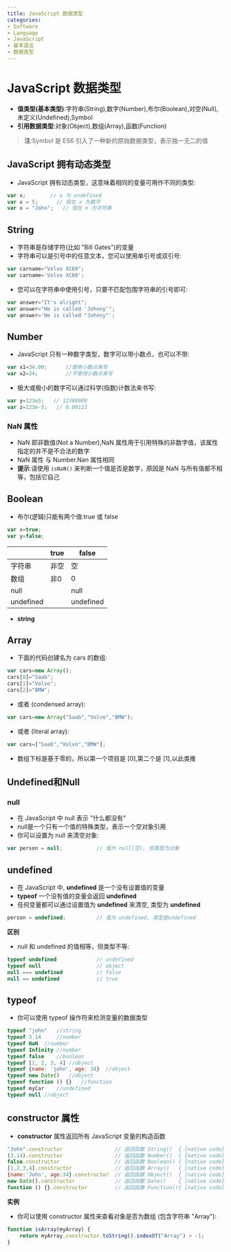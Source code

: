 ```yaml
---
title: JavaScript 数据类型
categories:
- Software
- Language
- JavaScript
- 基本语法
- 数据类型
---
```

# JavaScript 数据类型

- **值类型(基本类型)**:字符串(String),数字(Number),布尔(Boolean),对空(Null),未定义(Undefined),Symbol
- **引用数据类型**:对象(Object),数组(Array),函数(Function)

> **注**:Symbol 是 ES6 引入了一种新的原始数据类型，表示独一无二的值

## JavaScript 拥有动态类型

- JavaScript 拥有动态类型，这意味着相同的变量可用作不同的类型:

```js
var x;        // x 为 undefined
var x = 5;      // 现在 x 为数字
var x = "John";   // 现在 x 为字符串
```

## String

- 字符串是存储字符(比如 "Bill Gates")的变量
- 字符串可以是引号中的任意文本，您可以使用单引号或双引号:

```js
var carname="Volvo XC60";
var carname='Volvo XC60';
```

- 您可以在字符串中使用引号，只要不匹配包围字符串的引号即可:

```js
var answer="It's alright";
var answer="He is called 'Johnny'";
var answer='He is called "Johnny"';
```

## Number

- JavaScript 只有一种数字类型，数字可以带小数点，也可以不带:

```js
var x1=34.00;      //使用小数点来写
var x2=34;         //不使用小数点来写
```

- 极大或极小的数字可以通过科学(指数)计数法来书写:

```js
var y=123e5;   // 12300000
var z=123e-5;   // 0.00123
```

### NaN 属性

- NaN 即非数值(Not a Number),NaN 属性用于引用特殊的非数字值，该属性指定的并不是不合法的数字
- NaN 属性 与 Number.Nan 属性相同
- **提示**:请使用 `isNaN()` 来判断一个值是否是数字，原因是 NaN 与所有值都不相等，包括它自己

## Boolean

- 布尔(逻辑)只能有两个值:true 或 false

```js
var x=true;
var y=false;
```

|           | true | false     |
| --------- | ---- | --------- |
| 字符串    | 非空 | 空        |
| 数组      | 非0  | 0         |
| null      |      | null      |
| undefined |      | undefined |

- **string**

## Array

- 下面的代码创建名为 cars 的数组:

```js
var cars=new Array();
cars[0]="Saab";
cars[1]="Volvo";
cars[2]="BMW";
```

- 或者 (condensed array):

```js
var cars=new Array("Saab","Volvo","BMW");
```

- 或者 (literal array):

```js
var cars=["Saab","Volvo","BMW"];
```

- 数组下标是基于零的，所以第一个项目是 [0],第二个是 [1],以此类推

## Undefined和Null

### null

- 在 JavaScript 中 null 表示 "什么都没有"
- null是一个只有一个值的特殊类型，表示一个空对象引用
- 你可以设置为 null 来清空对象:

```js
var person = null;           // 值为 null(空), 但类型为对象
```

## undefined

- 在 JavaScript 中, **undefined** 是一个没有设置值的变量
- **typeof** 一个没有值的变量会返回 **undefined**
- 任何变量都可以通过设置值为 **undefined** 来清空, 类型为 **undefined**

```js
person = undefined;          // 值为 undefined, 类型是undefined
```

**区别**

- null 和 undefined 的值相等，但类型不等:

```js
typeof undefined             // undefined
typeof null                  // object
null === undefined           // false
null == undefined            // true
```

## typeof

- 你可以使用 typeof 操作符来检测变量的数据类型

```javascript
typeof "john"	//string
typeof 3.14 	//number
typeof NaN	//number
typeof Infinity	//number
typeof false	//boolean
typeof [1, 2, 3, 4]	//object
typeof {name: 'john', age: 34}	//object
typeof new Date()	//object
typeof function () {}	//function
typeof myCar	//undefined
typeof null	//object
```

## constructor 属性

- **constructor** 属性返回所有 JavaScript 变量的构造函数

```js
"John".constructor                 // 返回函数 String()  { [native code] }
(3.14).constructor                 // 返回函数 Number()  { [native code] }
false.constructor                  // 返回函数 Boolean() { [native code] }
[1,2,3,4].constructor              // 返回函数 Array()   { [native code] }
{name:'John', age:34}.constructor  // 返回函数 Object()  { [native code] }
new Date().constructor             // 返回函数 Date()    { [native code] }
function () {}.constructor         // 返回函数 Function(){ [native code] }
```

**实例**

- 你可以使用 constructor 属性来查看对象是否为数组 (包含字符串 "Array"):

```js
function isArray(myArray) {
    return myArray.constructor.toString().indexOf("Array") > -1;
}
```

